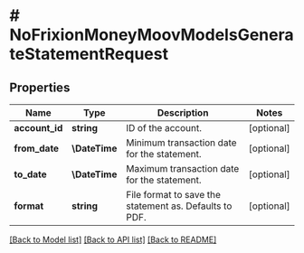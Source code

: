 # # NoFrixionMoneyMoovModelsGenerateStatementRequest

## Properties

Name | Type | Description | Notes
------------ | ------------- | ------------- | -------------
**account_id** | **string** | ID of the account. | [optional]
**from_date** | **\DateTime** | Minimum transaction date for the statement. | [optional]
**to_date** | **\DateTime** | Maximum transaction date for the statement. | [optional]
**format** | **string** | File format to save the statement as. Defaults to PDF. | [optional]

[[Back to Model list]](../../README.md#models) [[Back to API list]](../../README.md#endpoints) [[Back to README]](../../README.md)
